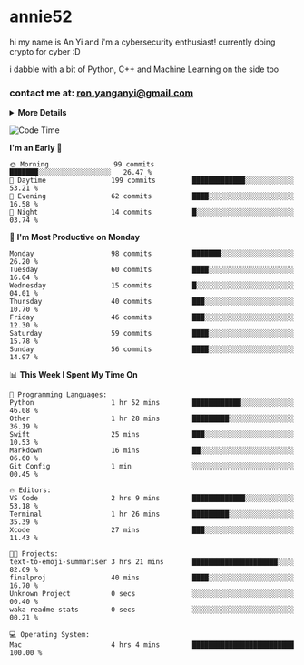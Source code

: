 # annie52 

hi my name is An Yi and i'm a cybersecurity enthusiast!
currently doing crypto for cyber :D

i dabble with a bit of Python, C++ and Machine Learning on the side too

<!--
![trophy](https://github-profile-trophy.vercel.app/?username=yanganyi&theme=discord&no-frame=true&no-bg=false&margin-w=4&row=1)
-->

### contact me at: ron.yanganyi@gmail.com

<details>
<summary>
  <strong>More Details</strong>
</summary>
<br/>

**main langs**

![Python](https://img.shields.io/badge/-Python-black?style=for-the-badge&logo=python)
![C++](https://img.shields.io/badge/-C%2B%2B-black?style=for-the-badge&logo=c%2B%2B)
![Swift](https://img.shields.io/badge/-Swift-black?style=for-the-badge&logo=swift)

**dev envs**

![VSCode](https://img.shields.io/badge/-VS_Code-black?style=for-the-badge&logo=visualstudiocode)
![Figma](https://img.shields.io/badge/-Figma-black?style=for-the-badge&logo=figma)
![XCode](https://img.shields.io/badge/-XCode-black?style=for-the-badge&logo=xcode)
![Github](https://img.shields.io/badge/-Github-black?style=for-the-badge&logo=github)

**browsers**

![Arc Browser](https://img.shields.io/badge/-Arc-black?style=for-the-badge&logo=arc)
![Opera GX](https://img.shields.io/badge/-Opera_GX-black?style=for-the-badge&logo=operagx)
![Firefox](https://img.shields.io/badge/-Firefox-black?style=for-the-badge&logo=firefox)

**devices**

![macOS](https://img.shields.io/badge/-macOS-black?style=for-the-badge&logo=macos)
![Kali Linux](https://img.shields.io/badge/-Kali-black?style=for-the-badge&logo=kalilinux)
![Windows](https://img.shields.io/badge/-Windows-black?style=for-the-badge&logo=windows11)
![Android](https://img.shields.io/badge/-Android-black?style=for-the-badge&logo=android)

</details>

<!--START_SECTION:waka-->
![Code Time](http://img.shields.io/badge/Code%20Time-37%20hrs%2020%20mins-blue)

**I'm an Early 🐤** 

```text
🌞 Morning                99 commits          ███████░░░░░░░░░░░░░░░░░░   26.47 % 
🌆 Daytime                199 commits         █████████████░░░░░░░░░░░░   53.21 % 
🌃 Evening                62 commits          ████░░░░░░░░░░░░░░░░░░░░░   16.58 % 
🌙 Night                  14 commits          █░░░░░░░░░░░░░░░░░░░░░░░░   03.74 % 
```
📅 **I'm Most Productive on Monday** 

```text
Monday                   98 commits          ███████░░░░░░░░░░░░░░░░░░   26.20 % 
Tuesday                  60 commits          ████░░░░░░░░░░░░░░░░░░░░░   16.04 % 
Wednesday                15 commits          █░░░░░░░░░░░░░░░░░░░░░░░░   04.01 % 
Thursday                 40 commits          ███░░░░░░░░░░░░░░░░░░░░░░   10.70 % 
Friday                   46 commits          ███░░░░░░░░░░░░░░░░░░░░░░   12.30 % 
Saturday                 59 commits          ████░░░░░░░░░░░░░░░░░░░░░   15.78 % 
Sunday                   56 commits          ████░░░░░░░░░░░░░░░░░░░░░   14.97 % 
```


📊 **This Week I Spent My Time On** 

```text
💬 Programming Languages: 
Python                   1 hr 52 mins        ████████████░░░░░░░░░░░░░   46.08 % 
Other                    1 hr 28 mins        █████████░░░░░░░░░░░░░░░░   36.19 % 
Swift                    25 mins             ███░░░░░░░░░░░░░░░░░░░░░░   10.53 % 
Markdown                 16 mins             ██░░░░░░░░░░░░░░░░░░░░░░░   06.60 % 
Git Config               1 min               ░░░░░░░░░░░░░░░░░░░░░░░░░   00.45 % 

🔥 Editors: 
VS Code                  2 hrs 9 mins        █████████████░░░░░░░░░░░░   53.18 % 
Terminal                 1 hr 26 mins        █████████░░░░░░░░░░░░░░░░   35.39 % 
Xcode                    27 mins             ███░░░░░░░░░░░░░░░░░░░░░░   11.43 % 

🐱‍💻 Projects: 
text-to-emoji-summariser 3 hrs 21 mins       █████████████████████░░░░   82.69 % 
finalproj                40 mins             ████░░░░░░░░░░░░░░░░░░░░░   16.70 % 
Unknown Project          0 secs              ░░░░░░░░░░░░░░░░░░░░░░░░░   00.40 % 
waka-readme-stats        0 secs              ░░░░░░░░░░░░░░░░░░░░░░░░░   00.21 % 

💻 Operating System: 
Mac                      4 hrs 4 mins        █████████████████████████   100.00 % 
```


<!--END_SECTION:waka-->

<!--
## a little background

- I am currently studying at [Hwa Chong Junior College](https://www.hci.edu.sg/), subject combi P CP M E
- Currently doing CTFs and [Leetcode](https://leetcode.com/) daily challenges
- Fluent in English and Chinese, learning Russian and Indonesian

<a href="">
  <img align="centre" src="https://github-readme-stats.vercel.app/api?username=yanganyi&count_private=true&include_all_commits=true&show_icons=true&title_color=007bff&text_color=e7e7e7&icon_color=007bff&bg_color=171c28" />
<a />
-->



<!--
![Top Langs](https://github-readme-stats.vercel.app/api/top-langs/?username=yanganyi&layout=compact&title_color=007bff&text_color=e7e7e7&icon_color=007bff&bg_color=171c28)
-->

<!--
**yanganyi/yanganyi** is a ✨ _special_ ✨ repository because its `README.md` (this file) appears on your GitHub profile.

Here are some ideas to get you started:

- 🔭 I’m currently working on ...
- 🌱 I’m currently learning ...
- 👯 I’m looking to collaborate on ...
- 🤔 I’m looking for help with ...
- 💬 Ask me about ...
- 📫 How to reach me: ...
- 😄 Pronouns: ...
- ⚡ Fun fact: ...
-->
